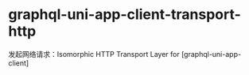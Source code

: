 # graphql-uni-app-client-transport-http
发起网络请求：Isomorphic HTTP Transport Layer for [graphql-uni-app-client] 
